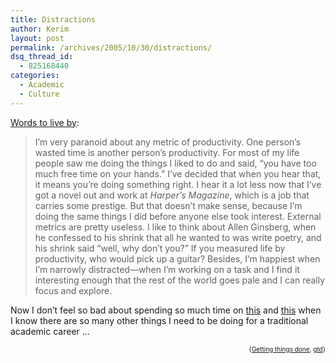 ```yaml
---
title: Distractions
author: Kerim
layout: post
permalink: /archives/2005/10/30/distractions/
dsq_thread_id:
  - 825168440
categories:
  - Academic
  - Culture
---
```

<a href="http://www.43folders.com/2005/10/24/paul-ford-distractions/" onclick="_gaq.push(['_trackEvent', 'outbound-article', 'http://www.43folders.com/2005/10/24/paul-ford-distractions/', 'Words to live by']);" >Words to live by</a>:

> I’m very paranoid about any metric of productivity. One person’s wasted time is another person’s productivity. For most of my life people saw me doing the things I liked to do and said, “you have too much free time on your hands.” I’ve decided that when you hear that, it means you’re doing something right. I hear it a lot less now that I’ve got a novel out and work at *Harper’s Magazine*, which is a job that carries some prestige. But that doesn’t make sense, because I’m doing the same things I did before anyone else took interest. External metrics are pretty useless. I like to think about Allen Ginsberg, when he confessed to his shrink that all he wanted to was write poetry, and his shrink said “well, why don’t you?” If you measured life by productivity, who would pick up a guitar? Besides, I’m happiest when I’m narrowly distracted—when I’m working on a task and I find it interesting enough that the rest of the world goes pale and I can really focus and explore.

Now I don&#8217;t feel so bad about spending so much time on <a href="http://hoochandhamlet.com" onclick="_gaq.push(['_trackEvent', 'outbound-article', 'http://hoochandhamlet.com', 'this']);" >this</a> and <a href="http://savageminds.org/" onclick="_gaq.push(['_trackEvent', 'outbound-article', 'http://savageminds.org/', 'this']);" >this</a> when I know there are so many other things I need to be doing for a traditional academic career &#8230;  
<!-- technorati tags start -->

<div style="text-align:right;">
  <span style="font-size:x-small;">{<a href="http://www.technorati.com/tag/Getting things done" onclick="_gaq.push(['_trackEvent', 'outbound-article', 'http://www.technorati.com/tag/Getting things done', 'Getting things done']);"  rel="tag">Getting things done</a>, <a href="http://www.technorati.com/tag/gtd" onclick="_gaq.push(['_trackEvent', 'outbound-article', 'http://www.technorati.com/tag/gtd', 'gtd']);"  rel="tag">gtd</a>}</span>


<!-- technorati tags end -->

